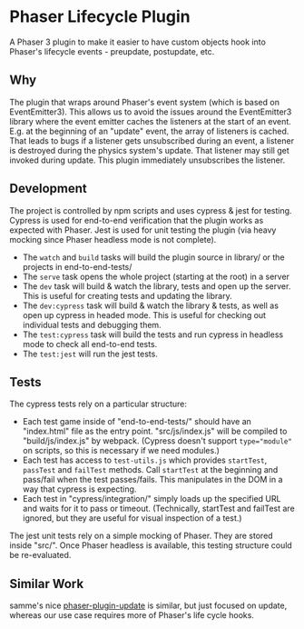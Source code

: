 # Phaser Lifecycle Plugin

A Phaser 3 plugin to make it easier to have custom objects hook into Phaser's lifecycle events - preupdate, postupdate, etc.

## Why

The plugin that wraps around Phaser's event system (which is based on EventEmitter3). This allows us to avoid the issues around the EventEmitter3 library where the event emitter caches the listeners at the start of an event. E.g. at the beginning of an "update" event, the array of listeners is cached. That leads to bugs if a listener gets unsubscribed during an event, a listener is destroyed during the physics system's update. That listener may still get invoked during update. This plugin immediately unsubscribes the listener.

## Development

The project is controlled by npm scripts and uses cypress & jest for testing. Cypress is used for end-to-end verification that the plugin works as expected with Phaser. Jest is used for unit testing the plugin (via heavy mocking since Phaser headless mode is not complete).

- The `watch` and `build` tasks will build the plugin source in library/ or the projects in end-to-end-tests/
- The `serve` task opens the whole project (starting at the root) in a server
- The `dev` task will build & watch the library, tests and open up the server. This is useful for creating tests and updating the library.
- The `dev:cypress` task will build & watch the library & tests, as well as open up cypress in headed mode. This is useful for checking out individual tests and debugging them.
- The `test:cypress` task will build the tests and run cypress in headless mode to check all end-to-end tests.
- The `test:jest` will run the jest tests.

## Tests

The cypress tests rely on a particular structure:

- Each test game inside of "end-to-end-tests/" should have an "index.html" file as the entry point. "src/js/index.js" will be compiled to "build/js/index.js" by webpack. (Cypress doesn't support `type="module"` on scripts, so this is necessary if we need modules.)
- Each test has access to `test-utils.js` which provides `startTest`, `passTest` and `failTest` methods. Call `startTest` at the beginning and pass/fail when the test passes/fails. This manipulates in the DOM in a way that cypress is expecting.
- Each test in "cypress/integration/" simply loads up the specified URL and waits for it to pass or timeout. (Technically, startTest and failTest are ignored, but they are useful for visual inspection of a test.)

The jest unit tests rely on a simple mocking of Phaser. They are stored inside "src/". Once Phaser headless is available, this testing structure could be re-evaluated.

## Similar Work

samme's nice [phaser-plugin-update](https://github.com/samme/phaser-plugin-update) is similar, but just focused on update, whereas our use case requires more of Phaser's life cycle hooks.
